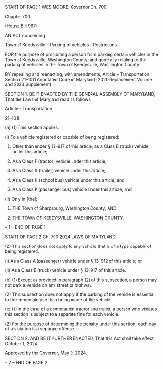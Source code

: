 START OF PAGE 1
WES MOORE, Governor Ch. 700

Chapter 700

(House Bill 967)

AN ACT concerning

Town of Keedysville – Parking of Vehicles – Restrictions

FOR the purpose of prohibiting a person from parking certain vehicles in the Town of
Keedysville, Washington County; and generally relating to the parking of vehicles in
the Town of Keedysville, Washington County.

BY repealing and reenacting, with amendments,
Article – Transportation
Section 21–1011
Annotated Code of Maryland
(2020 Replacement Volume and 2023 Supplement)

SECTION 1. BE IT ENACTED BY THE GENERAL ASSEMBLY OF MARYLAND,
That the Laws of Maryland read as follows:

Article – Transportation

21–1011.

(a) (1) This section applies:

(i) To a vehicle registered or capable of being registered:

1. Other than under § 13–917 of this article, as a Class E
(truck) vehicle under this article;

2. As a Class F (tractor) vehicle under this article;

3. As a Class G (trailer) vehicle under this article;

4. As a Class H (school bus) vehicle under this article; and

5. As a Class P (passenger bus) vehicle under this article; and

(ii) Only in [the]:

1. THE Town of Sharpsburg, Washington County; AND

2. THE TOWN OF KEEDYSVILLE, WASHINGTON COUNTY.

– 1 –
END OF PAGE 1

START OF PAGE 2
Ch. 700 2024 LAWS OF MARYLAND

(2) This section does not apply to any vehicle that is of a type capable of
being registered:

(i) As a Class A (passenger) vehicle under § 13–912 of this article;
or

(ii) As a Class E (truck) vehicle under § 13–917 of this article.

(b) (1) Except as provided in paragraph (2) of this subsection, a person may
not park a vehicle on any street or highway.

(2) This subsection does not apply if the parking of the vehicle is essential
to the immediate use then being made of the vehicle.

(c) (1) In the case of a combination tractor and trailer, a person who violates
this section is subject to a separate fine for each vehicle.

(2) For the purpose of determining the penalty under this section, each day
of a violation is a separate offense.

SECTION 2. AND BE IT FURTHER ENACTED, That this Act shall take effect
October 1, 2024.

Approved by the Governor, May 9, 2024.

– 2 –
END OF PAGE 2